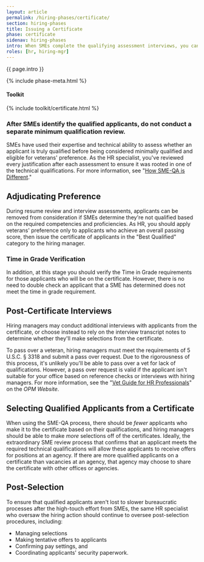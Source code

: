 ```yaml
---
layout: article
permalink: /hiring-phases/certificate/
section: hiring-phases
title: Issuing a Certificate
phase: certificate
sidenav: hiring-phases
intro: When SMEs complete the qualifying assessment interviews, you can adjudicate veterans' preference and assign categories based on whether the applicant met or exceeded the requirements during the interviews. After you issue a hiring certificate to the hiring manager, they can either conduct additional interviews or make selections based on transcripts from the phone assessment interviews.
roles: [hr, hiring-mgr]
---
```


<p class="usa-intro">
  {{ page.intro }}
</p>

{% include phase-meta.html %}

<div class="chp-toolkit">
  <h4 class="chp-toolkit__title">Toolkit</h4>
  {% include toolkit/certificate.html %}
</div>

<div class="usa-alert usa-alert--info" >
  <div class="usa-alert__body">
    <h3 class="usa-alert__heading">After SMEs identify the qualified applicants, do not conduct a separate minimum qualification review.</h3>
    <p class="usa-alert__text">
      SMEs have used their expertise and technical ability to assess whether an applicant is truly qualified before being considered minimally qualified and eligible for veterans' preference. As the HR specialist, you've reviewed every justification after each assessment to ensure it was rooted in one of the technical qualifications. For more information, see "<a href="{{ site.baseurl }}/about/differences/#sme-assessment">How SME-QA is Different</a>."
    </p>
  </div>
</div>

## Adjudicating Preference

During resume review and interview assessments, applicants can be removed from consideration if SMEs determine they're not qualified based on the required competencies and proficiencies. As HR, you should apply veterans' preference only to applicants who achieve an overall passing score, then issue the certificate of applicants in the "Best Qualified" category to the hiring manager.

### Time in Grade Verification

In addition, at this stage you should verify the Time in Grade requirements for those applicants who will be on the certificate. However, there is no need to double check an applicant that a SME has determined does not meet the time in grade requirement. 

## Post-Certificate Interviews

Hiring managers may conduct additional interviews with applicants from the certificate, or choose instead to rely on the interview transcript notes to determine whether they'll make selections from the certificate.

To pass over a veteran, hiring managers must meet the requirements of 5 U.S.C. § 3318 and submit a pass over request. Due to the rigorousness of this process, it's unlikely you'll be able to pass over a vet for lack of qualifications. However, a pass over request is valid if the applicant isn't suitable for your office based on reference checks or interviews with hiring managers. For more information, see the "[Vet Guide for HR Professionals](https://www.opm.gov/policy-data-oversight/veterans-services/vet-guide-for-hr-professionals/)" on the *OPM Website*.

## Selecting Qualified Applicants from a Certificate

When using the SME-QA process, there should be *fewer* applicants who make it to the certificate based on their qualifications, and hiring managers should be able to make *more* selections off of the certificates. Ideally, the extraordinary SME review process that confirms that an applicant meets the required technical qualifications will allow these applicants to receive offers for positions at an agency. If there are more qualified applicants on a certificate than vacancies at an agency, that agency may choose to share the certificate with other offices or agencies.

## Post-Selection

To ensure that qualified applicants aren't lost to slower bureaucratic processes after the high-touch effort from SMEs, the same HR specialist who oversaw the hiring action should continue to oversee post-selection procedures, including:

- Managing selections
- Making tentative offers to applicants
- Confirming pay settings, and
- Coordinating applicants' security paperwork.
